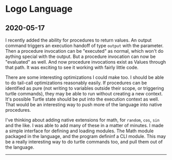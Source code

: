 #  Logo Language

## 2020-05-17

I recently added the ability for procedures to return values.
An output command triggers an execution handoff of type `output` with the parameter. 
Then a procedure invocation can be "executed" as normal, which won't do aything special with the output.
But a procedure invocation can now be "evaluated" as well. 
And now procedure invocations exist as Values through that path.
It was exciting to see it working with fairly little code.

There are some interesting optimizations I could make too.
I should be able to do tail-call optimizations reasonably easily.
If procedures can be identified as pure (not writing to variables outside their scope, or triggering turtle commands), they may be able to run without creating a new context.
It's possible Turtle state should be put into the execution context as well.
That would be an interesting way to push more of the language into native procedures.

I've thinking about adding native extensions for math, for `random`, `cos`, `sin` and the like.
I was able to add many of these in a matter of minutes.
I made a simple interface for defining and loading modules.
The Math module packaged in the language, and the program defininf a CLI module.
This may be a really interesting way to do turtle commands too, and pull them out of the language.

-----



